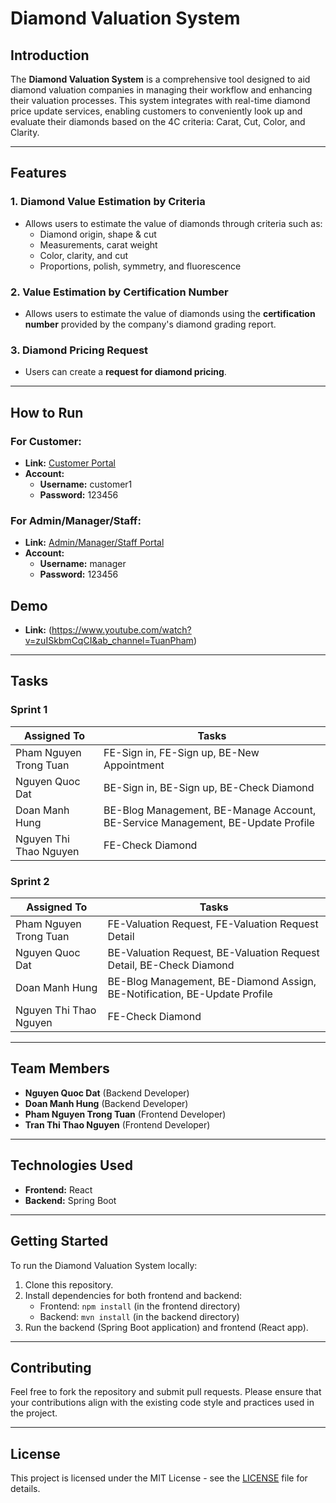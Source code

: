 # Diamond Valuation System

## Introduction
The **Diamond Valuation System** is a comprehensive tool designed to aid diamond valuation companies in managing their workflow and enhancing their valuation processes. This system integrates with real-time diamond price update services, enabling customers to conveniently look up and evaluate their diamonds based on the 4C criteria: Carat, Cut, Color, and Clarity.

---

## Features
### 1. Diamond Value Estimation by Criteria
- Allows users to estimate the value of diamonds through criteria such as:
  - Diamond origin, shape & cut
  - Measurements, carat weight
  - Color, clarity, and cut
  - Proportions, polish, symmetry, and fluorescence

### 2. Value Estimation by Certification Number
- Allows users to estimate the value of diamonds using the **certification number** provided by the company's diamond grading report.

### 3. Diamond Pricing Request
- Users can create a **request for diamond pricing**.

---

## How to Run
### For Customer:
- **Link:** [Customer Portal](https://diamond-valuation.vercel.app/)
- **Account:** 
  - **Username:** customer1
  - **Password:** 123456

### For Admin/Manager/Staff:
- **Link:** [Admin/Manager/Staff Portal](https://fe-user-diamond.vercel.app/)
- **Account:**
  - **Username:** manager
  - **Password:** 123456

## Demo
- **Link:** (https://www.youtube.com/watch?v=zuISkbmCqCI&ab_channel=TuanPham)
---

## Tasks
### Sprint 1
| **Assigned To** | **Tasks** |
|-----------------|-----------|
| Pham Nguyen Trong Tuan | FE-Sign in, FE-Sign up, BE-New Appointment |
| Nguyen Quoc Dat | BE-Sign in, BE-Sign up, BE-Check Diamond |
| Doan Manh Hung | BE-Blog Management, BE-Manage Account, BE-Service Management, BE-Update Profile |
| Nguyen Thi Thao Nguyen | FE-Check Diamond |

### Sprint 2
| **Assigned To** | **Tasks** |
|-----------------|-----------|
| Pham Nguyen Trong Tuan | FE-Valuation Request, FE-Valuation Request Detail |
| Nguyen Quoc Dat | BE-Valuation Request, BE-Valuation Request Detail, BE-Check Diamond |
| Doan Manh Hung | BE-Blog Management, BE-Diamond Assign, BE-Notification, BE-Update Profile |
| Nguyen Thi Thao Nguyen | FE-Check Diamond |

---

## Team Members
- **Nguyen Quoc Dat** (Backend Developer)
- **Doan Manh Hung** (Backend Developer)
- **Pham Nguyen Trong Tuan** (Frontend Developer)
- **Tran Thi Thao Nguyen** (Frontend Developer)

---

## Technologies Used
- **Frontend:** React
- **Backend:** Spring Boot

---

## Getting Started

To run the Diamond Valuation System locally:

1. Clone this repository.
2. Install dependencies for both frontend and backend:
   - Frontend: `npm install` (in the frontend directory)
   - Backend: `mvn install` (in the backend directory)
3. Run the backend (Spring Boot application) and frontend (React app).

---

## Contributing

Feel free to fork the repository and submit pull requests. Please ensure that your contributions align with the existing code style and practices used in the project.

---

## License

This project is licensed under the MIT License - see the [LICENSE](LICENSE) file for details.
